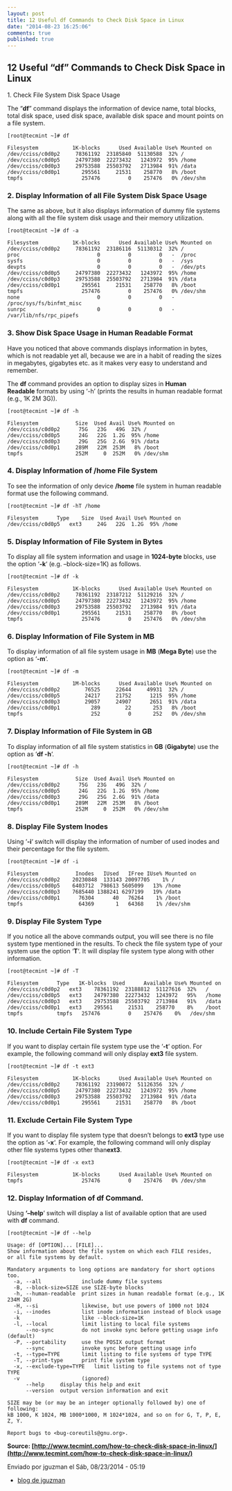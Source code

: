 ```yaml
---
layout: post
title: 12 Useful df Commands to Check Disk Space in Linux
date: "2014-08-23 16:25:06"
comments: true
published: true
---
```




12 Useful “df” Commands to Check Disk Space in Linux  
----------------------------------------------------

​1. Check File System Disk Space Usage

The “**df**” command displays the information of device name, total
blocks, total disk space, used disk space, available disk space and
mount points on a file system.

    [root@tecmint ~]# df

    Filesystem           1K-blocks      Used Available Use% Mounted on
    /dev/cciss/c0d0p2     78361192  23185840  51130588  32% /
    /dev/cciss/c0d0p5     24797380  22273432   1243972  95% /home
    /dev/cciss/c0d0p3     29753588  25503792   2713984  91% /data
    /dev/cciss/c0d0p1       295561     21531    258770   8% /boot
    tmpfs                   257476         0    257476   0% /dev/shm

### 2. Display Information of all File System Disk Space Usage

The same as above, but it also displays information of dummy file
systems along with all the file system disk usage and their memory
utilization.

    [root@tecmint ~]# df -a

    Filesystem           1K-blocks      Used Available Use% Mounted on
    /dev/cciss/c0d0p2     78361192  23186116  51130312  32% /
    proc                         0         0         0   -  /proc
    sysfs                        0         0         0   -  /sys
    devpts                       0         0         0   -  /dev/pts
    /dev/cciss/c0d0p5     24797380  22273432   1243972  95% /home
    /dev/cciss/c0d0p3     29753588  25503792   2713984  91% /data
    /dev/cciss/c0d0p1       295561     21531    258770   8% /boot
    tmpfs                   257476         0    257476   0% /dev/shm
    none                         0         0         0   -  /proc/sys/fs/binfmt_misc
    sunrpc                       0         0         0   -  /var/lib/nfs/rpc_pipefs

### 3. Show Disk Space Usage in Human Readable Format

Have you noticed that above commands displays information in bytes,
which is not readable yet all, because we are in a habit of reading the
sizes in megabytes, gigabytes etc. as it makes very easy to understand
and remember.

The **df** command provides an option to display sizes in **Human
Readable** formats by using ‘-h’ (prints the results in human readable
format (e.g., 1K 2M 3G)).

    [root@tecmint ~]# df -h

    Filesystem            Size  Used Avail Use% Mounted on
    /dev/cciss/c0d0p2      75G   23G   49G  32% /
    /dev/cciss/c0d0p5      24G   22G  1.2G  95% /home
    /dev/cciss/c0d0p3      29G   25G  2.6G  91% /data
    /dev/cciss/c0d0p1     289M   22M  253M   8% /boot
    tmpfs                 252M     0  252M   0% /dev/shm

### 4. Display Information of /home File System

To see the information of only device **/home** file system in human
readable format use the following command.

    [root@tecmint ~]# df -hT /home

    Filesystem      Type    Size  Used Avail Use% Mounted on
    /dev/cciss/c0d0p5   ext3     24G   22G  1.2G  95% /home

### 5. Display Information of File System in Bytes

To display all file system information and usage
in **1024-byte** blocks, use the option ‘**-k**‘ (e.g. –block-size=1K)
as follows.

    [root@tecmint ~]# df -k

    Filesystem           1K-blocks      Used Available Use% Mounted on
    /dev/cciss/c0d0p2     78361192  23187212  51129216  32% /
    /dev/cciss/c0d0p5     24797380  22273432   1243972  95% /home
    /dev/cciss/c0d0p3     29753588  25503792   2713984  91% /data
    /dev/cciss/c0d0p1       295561     21531    258770   8% /boot
    tmpfs                   257476         0    257476   0% /dev/shm

### 6. Display Information of File System in MB

To display information of all file system usage in **MB** (**Mega
Byte**) use the option as ‘**-m**‘.

    [root@tecmint ~]# df -m

    Filesystem           1M-blocks      Used Available Use% Mounted on
    /dev/cciss/c0d0p2        76525     22644     49931  32% /
    /dev/cciss/c0d0p5        24217     21752      1215  95% /home
    /dev/cciss/c0d0p3        29057     24907      2651  91% /data
    /dev/cciss/c0d0p1          289        22       253   8% /boot
    tmpfs                      252         0       252   0% /dev/shm

### 7. Display Information of File System in GB

To display information of all file system statistics
in **GB** (**Gigabyte**) use the option as ‘**df -h**‘.

    [root@tecmint ~]# df -h

    Filesystem            Size  Used Avail Use% Mounted on
    /dev/cciss/c0d0p2      75G   23G   49G  32% /
    /dev/cciss/c0d0p5      24G   22G  1.2G  95% /home
    /dev/cciss/c0d0p3      29G   25G  2.6G  91% /data
    /dev/cciss/c0d0p1     289M   22M  253M   8% /boot
    tmpfs                 252M     0  252M   0% /dev/shm

### 8. Display File System Inodes

Using ‘**-i**‘ switch will display the information of number of used
inodes and their percentage for the file system.

    [root@tecmint ~]# df -i

    Filesystem            Inodes   IUsed   IFree IUse% Mounted on
    /dev/cciss/c0d0p2    20230848  133143 20097705    1% /
    /dev/cciss/c0d0p5    6403712  798613 5605099   13% /home
    /dev/cciss/c0d0p3    7685440 1388241 6297199   19% /data
    /dev/cciss/c0d0p1      76304      40   76264    1% /boot
    tmpfs                  64369       1   64368    1% /dev/shm

### 9. Display File System Type

If you notice all the above commands output, you will see there is no
file system type mentioned in the results. To check the file system type
of your system use the option ‘**T**‘. It will display file system type
along with other information.

    [root@tecmint ~]# df -T

    Filesystem      Type   1K-blocks  Used      Available Use% Mounted on
    /dev/cciss/c0d0p2   ext3    78361192  23188812  51127616  32%   /
    /dev/cciss/c0d0p5   ext3    24797380  22273432  1243972   95%   /home
    /dev/cciss/c0d0p3   ext3    29753588  25503792  2713984   91%   /data
    /dev/cciss/c0d0p1   ext3    295561     21531    258770    8%    /boot
    tmpfs           tmpfs   257476         0    257476    0%   /dev/shm

### 10. Include Certain File System Type

If you want to display certain file system type use the ‘**-t**‘ option.
For example, the following command will only display **ext3** file
system.

    [root@tecmint ~]# df -t ext3

    Filesystem           1K-blocks      Used Available Use% Mounted on
    /dev/cciss/c0d0p2     78361192  23190072  51126356  32% /
    /dev/cciss/c0d0p5     24797380  22273432   1243972  95% /home
    /dev/cciss/c0d0p3     29753588  25503792   2713984  91% /data
    /dev/cciss/c0d0p1       295561     21531    258770   8% /boot

### 11. Exclude Certain File System Type

If you want to display file system type that doesn’t belongs
to **ext3** type use the option as ‘**-x**‘. For example, the following
command will only display other file systems types other than**ext3**.

    [root@tecmint ~]# df -x ext3

    Filesystem           1K-blocks      Used Available Use% Mounted on
    tmpfs                   257476         0    257476   0% /dev/shm

### 12. Display Information of df Command.

Using **‘–help**‘ switch will display a list of available option that
are used with **df** command.

    [root@tecmint ~]# df --help

    Usage: df [OPTION]... [FILE]...
    Show information about the file system on which each FILE resides,
    or all file systems by default.

    Mandatory arguments to long options are mandatory for short options too.
      -a, --all             include dummy file systems
      -B, --block-size=SIZE use SIZE-byte blocks
      -h, --human-readable  print sizes in human readable format (e.g., 1K 234M 2G)
      -H, --si              likewise, but use powers of 1000 not 1024
      -i, --inodes          list inode information instead of block usage
      -k                    like --block-size=1K
      -l, --local           limit listing to local file systems
          --no-sync         do not invoke sync before getting usage info (default)
      -P, --portability     use the POSIX output format
          --sync            invoke sync before getting usage info
      -t, --type=TYPE       limit listing to file systems of type TYPE
      -T, --print-type      print file system type
      -x, --exclude-type=TYPE   limit listing to file systems not of type TYPE
      -v                    (ignored)
          --help     display this help and exit
          --version  output version information and exit

    SIZE may be (or may be an integer optionally followed by) one of following:
    kB 1000, K 1024, MB 1000*1000, M 1024*1024, and so on for G, T, P, E, Z, Y.

    Report bugs to <bug-coreutils@gnu.org>.

**Source: [http://www.tecmint.com/how-to-check-disk-space-in-linux/](http://www.tecmint.com/how-to-check-disk-space-in-linux/)**

Enviado por jguzman el Sáb, 08/23/2014 - 05:19

-   [blog de
    jguzman](/es/blog/1 "Leer últimas entradas al blog de jguzman.")

